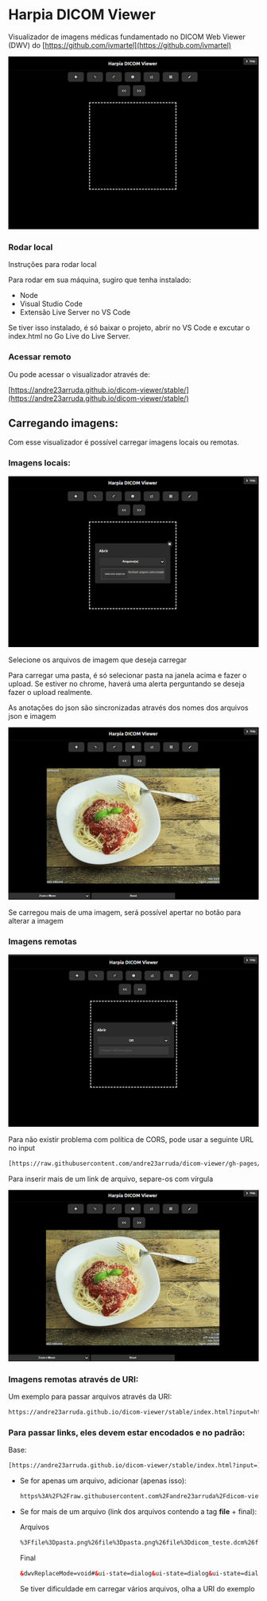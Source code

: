 # Harpia DICOM Viewer

Visualizador de imagens médicas fundamentado no DICOM Web Viewer (DWV) do [https://github.com/ivmartel](https://github.com/ivmartel)

![images/readme/Untitled.png](images/readme/Untitled.png)

### Rodar local

Instruções para rodar local

Para rodar em sua máquina, sugiro que tenha instalado:

- Node
- Visual Studio Code
- Extensão Live Server no VS Code

Se tiver isso instalado, é só baixar o projeto, abrir no VS Code e excutar o index.html no Go Live do Live Server.

### Acessar remoto

Ou pode acessar o visualizador através de:

[https://andre23arruda.github.io/dicom-viewer/stable/](https://andre23arruda.github.io/dicom-viewer/stable/)

## Carregando imagens:

Com esse visualizador é possível carregar imagens locais ou remotas.

### Imagens locais:

![images/readme/Untitled%201.png](images/readme/Untitled%201.png)

Selecione os arquivos de imagem que deseja carregar

Para carregar uma pasta,  é só selecionar pasta na janela acima e fazer o upload. Se estiver no chrome, haverá uma alerta perguntando se deseja fazer o upload realmente.

As anotações do json são sincronizadas através dos nomes dos arquivos json e imagem

![images/readme/Untitled%202.png](images/readme/Untitled%202.png)

Se carregou mais de uma imagem, será possível apertar no botão para alterar a imagem

### Imagens remotas

![images/readme/Untitled%203.png](images/readme/Untitled%203.png)

Para não existir problema com política de CORS, pode usar a seguinte URL no input

```html
[https://raw.githubusercontent.com/andre23arruda/dicom-viewer/gh-pages/images/pasta.png](https://raw.githubusercontent.com/andre23arruda/dicom-viewer/gh-pages/images/pasta.png)  ,  [https://raw.githubusercontent.com/andre23arruda/dicom-viewer/gh-pages/images/](https://raw.githubusercontent.com/andre23arruda/dicom-viewer/gh-pages/images/pasta.png)dicom_teste.dcm,[https://raw.githubusercontent.com/andre23arruda/dicom-viewer/gh-pages/images/](https://raw.githubusercontent.com/andre23arruda/dicom-viewer/gh-pages/images/pasta.png)pasta_annotations.json
```

Para inserir mais de um link de arquivo, separe-os com vírgula

![images/readme/Untitled%204.png](images/readme/Untitled%204.png)

### Imagens remotas através de URI:

Um exemplo para passar arquivos através da URI:

```html
https://andre23arruda.github.io/dicom-viewer/stable/index.html?input=https%3A%2F%2Fraw.githubusercontent.com%2Fandre23arruda%2Fdicom-viewer%2Fgh-pages%2Fimages%2F%3Ffile%3Dpasta.png%26file%3Dpasta.png%26file%3Ddicom_teste.dcm%26file%3Dpasta_annotations.json&dwvReplaceMode=void#&ui-state=dialog&ui-state=dialog&ui-state=dialog&ui-state=dialog
```

### Para passar links, eles devem estar encodados e no padrão:

Base:

```html
[https://andre23arruda.github.io/dicom-viewer/stable/index.html?input=](https://andre23arruda.github.io/dicom-viewer/stable/index.html?input=)
```

- Se for apenas um arquivo, adicionar (apenas isso):

    ```html
    https%3A%2F%2Fraw.githubusercontent.com%2Fandre23arruda%2Fdicom-viewer%2Fgh-pages%2Fimages%2Fpasta.png
    ```

- Se for mais de um arquivo (link dos arquivos contendo a tag **file** + final):

    Arquivos

    ```html
    %3Ffile%3Dpasta.png%26file%3Dpasta.png%26file%3Ddicom_teste.dcm%26file%3Dpasta_annotations.json
    ```

    Final

    ```html
    &dwvReplaceMode=void#&ui-state=dialog&ui-state=dialog&ui-state=dialog&ui-state=dialog
    ```

    Se tiver dificuldade em carregar vários arquivos, olha a URI do exemplo